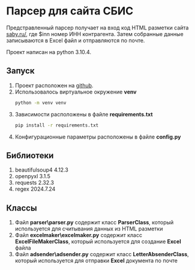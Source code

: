 #   Парсер для сайта СБИС
Предстравленный парсер получает на вход код HTML разметки сайта [saby.ru/](https://saby.ru/profile/$inn), где $inn номер ИНН контрагента. Затем собранные данные записываются в Excel файл и отправляются по почте. 

Проект написан на python 3.10.4.

## Запуск
1. Проект расположен на [github](https://github.com/Vova675/SABYParser).
2. Использовалось виртуальное окружение __venv__
   ```bash
   python -m venv venv
   ```
3. Зависимости расположены в файле __requirements.txt__
   ```bash
   pip install -r requirements.txt
   ```
4. Конфигурационные параметры расположены в файле __config.py__
   
## Библиотеки
1. beautifulsoup4 4.12.3
2. openpyxl 3.1.5
3. requests 2.32.3
4. regex 2024.7.24
   
## Классы
1. Файл __parser\parser.py__ содержит класс __ParserClass__, который используется для считывания данных из HTML разметки
2. Файл __excelmaker\excelmaker.py__ содержит класс __ExcelFileMakerClass__, который используется для создание __Excel__ файла
3. Файл __adsender\adsender.py__ содержит класс __LetterAbsenderClass__, который используется для отправки __Excel__ документа по почте

